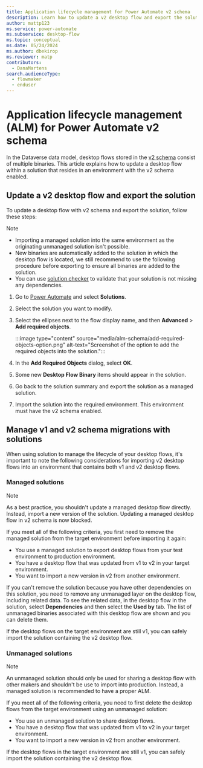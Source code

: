 ```yaml
---
title: Application lifecycle management for Power Automate v2 schema
description: Learn how to update a v2 desktop flow and export the solution.
author: mattp123
ms.service: power-automate
ms.subservice: desktop-flow
ms.topic: conceptual
ms.date: 05/24/2024
ms.author: dbekirop
ms.reviewer: matp
contributors:
  - DanaMartens
search.audienceType: 
  - flowmaker
  - enduser
---
```


# Application lifecycle management (ALM) for Power Automate v2 schema

In the Dataverse data model, desktop flows stored in the [v2 schema](schema.md) consist of multiple binaries. This article explains how to update a desktop flow within a solution that resides in an environment with the v2 schema enabled.

## Update a v2 desktop flow and export the solution

To update a desktop flow with v2 schema and export the solution, follow these steps:

> [!NOTE]
> - Importing a managed solution into the same environment as the originating unmanaged solution isn't possible.
> - New binaries are automatically added to the solution in which the desktop flow is located, we still recommend to use the following procedure before exporting to ensure all binaries are added to the solution.
> - You can use [solution checker](/power-apps/maker/data-platform/use-powerapps-checker) to validate that your solution is not missing any dependencies.

1. Go to [Power Automate](https://make.powerautomate.com) and select **Solutions**.

1. Select the solution you want to modify.

1. Select the ellipses next to the flow display name, and then **Advanced** > **Add required objects**.

    :::image type="content" source="media/alm-schema/add-required-objects-option.png" alt-text="Screenshot of the option to add the required objects into the solution.":::

1. In the **Add Required Objects** dialog, select **OK**.

1. Some new **Desktop Flow Binary** items should appear in the solution.

1. Go back to the solution summary and export the solution as a managed solution.

1. Import the solution into the required environment. This environment must have the v2 schema enabled.

## Manage v1 and v2 schema migrations with solutions

When using solution to manage the lifecycle of your desktop flows, it's important to note the following considerations for importing v2 desktop flows into an environment that contains both v1 and v2 desktop flows.

### Managed solutions

> [!NOTE]
> As a best practice, you shouldn't update a managed desktop flow directly. Instead, import a new version of the solution. Updating a managed desktop flow in v2 schema is now blocked.

If you meet all of the following criteria, you first need to remove the managed solution from the target environment before importing it again:

- You use a managed solution to export desktop flows from your test environment to production environment.
- You have a desktop flow that was updated from v1 to v2 in your target environment.
- You want to import a new version in v2 from another environment.

If you can't remove the solution because you have other dependencies on this solution, you need to remove any unmanaged layer on the desktop flow, including related data. To see the related data, in the desktop flow in the solution, select **Dependencies** and then select the **Used by** tab. The list of unmanaged binaries associated with this desktop flow are shown and you can delete them.

If the desktop flows on the target environment are still v1, you can safely import the solution containing the v2 desktop flow.

### Unmanaged solutions

> [!NOTE]
> An unmanaged solution should only be used for sharing a desktop flow with other makers and shouldn't be use to import into production. Instead, a managed solution is recommended to have a proper ALM.

If you meet all of the following criteria, you need to first delete the desktop flows from the target environment using an unmanaged solution:

- You use an unmanaged solution to share desktop flows.
- You have a desktop flow that was updated from v1 to v2 in your target environment.
- You want to import a new version in v2 from another environment.

If the desktop flows in the target environment are still v1, you can safely import the solution containing the v2 desktop flow.
